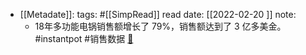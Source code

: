 - [[Metadate]]:
  tags: #[[SimpRead]]
  read date: [[2022-02-20  ]]
  note:
	- 18年多功能电锅销售额增长了 79%，销售额达到了 3 亿多美金。
	  #instantpot  #销售数据   [📌](<http://localhost:7026/reading/13?title=Amazon 上 “暴富” 的中国人：棉袄成爆款，高压锅年入 \$3 亿!_网易订阅#id=1645371391022>)